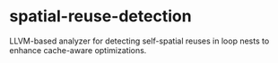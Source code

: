 # spatial-reuse-detection
LLVM-based analyzer for detecting self-spatial reuses in loop nests to enhance cache-aware optimizations.
